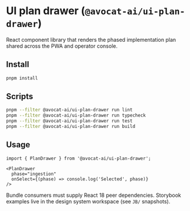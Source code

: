 # UI plan drawer (`@avocat-ai/ui-plan-drawer`)

React component library that renders the phased implementation plan shared across the PWA and operator console.

## Install

```bash
pnpm install
```

## Scripts

```bash
pnpm --filter @avocat-ai/ui-plan-drawer run lint
pnpm --filter @avocat-ai/ui-plan-drawer run typecheck
pnpm --filter @avocat-ai/ui-plan-drawer run test
pnpm --filter @avocat-ai/ui-plan-drawer run build
```

## Usage

```tsx
import { PlanDrawer } from '@avocat-ai/ui-plan-drawer';

<PlanDrawer
  phase="ingestion"
  onSelect={(phase) => console.log('Selected', phase)}
/>
```

Bundle consumers must supply React 18 peer dependencies. Storybook examples live in the design system workspace (see `JB/` snapshots).
